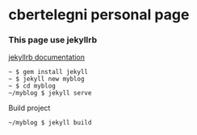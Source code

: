 # cbertelegni personal page


### This page use jekyllrb

[jekyllrb documentation](https://jekyllrb.com/docs/quickstart/)


```
~ $ gem install jekyll
~ $ jekyll new myblog
~ $ cd myblog
~/myblog $ jekyll serve
```

Build project

```
~/myblog $ jekyll build
```